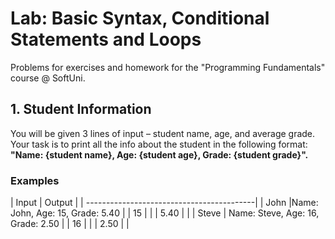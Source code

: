 # Lab: Basic Syntax, Conditional Statements and Loops
Problems for exercises and homework for the "Programming Fundamentals" course @ SoftUni.

## 1.	Student Information

You will be given 3 lines of input – student name, age, and average grade. Your task is to print all the info about the student in the following format: **"Name: {student name}, Age: {student age}, Grade: {student grade}".**

### Examples

| Input | Output                            |
| ------------------------------------------| 
| John  |Name: John, Age: 15, Grade: 5.40   |
| 15    |                                   |
| 5.40  |                                   |
| Steve | Name: Steve, Age: 16, Grade: 2.50 |
| 16    |                                   |
| 2.50  |                                   |





